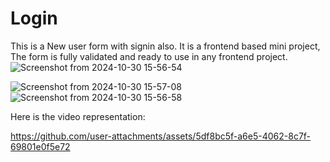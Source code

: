 # Login
This is a New user form with signin also.
It is a frontend based mini project, The form is fully validated and ready to use in any frontend project.
![Screenshot from 2024-10-30 15-56-54](https://github.com/user-attachments/assets/8b84d376-86a9-40b6-8418-0ae9ade093e5)

![Screenshot from 2024-10-30 15-57-08](https://github.com/user-attachments/assets/40347cc8-695b-4bca-9ffb-fc3582c749ae)
![Screenshot from 2024-10-30 15-56-58](https://github.com/user-attachments/assets/1bf08d13-b4f3-4ca0-b9ca-e2ab715433a7)

Here is the video representation:


https://github.com/user-attachments/assets/5df8bc5f-a6e5-4062-8c7f-69801e0f5e72



